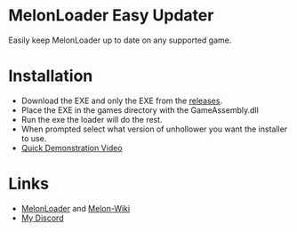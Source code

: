# MelonLoader Easy Updater
Easily keep MelonLoader up to date on any supported game.


# Installation 
- Download the EXE and only the EXE from the [releases](https://github.com/l-404-l/MLEZUpdater/releases).
- Place the EXE in the games directory with the GameAssembly.dll
- Run the exe the loader will do the rest.
- When prompted select what version of unhollower you want the installer to use.
- [Quick Demonstration Video](https://streamable.com/ci2zyt)

# Links
- [MelonLoader](https://github.com/HerpDerpinstine/MelonLoader) and [Melon-Wiki](https://melonwiki.xyz/)
- [My Discord](https://discord.gg/6PkYwnY)
